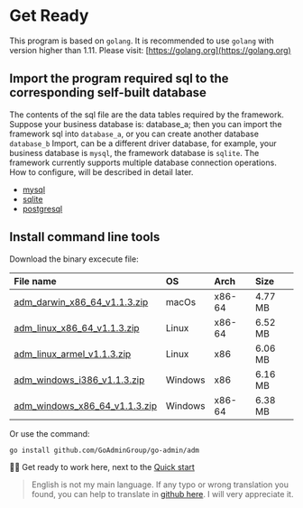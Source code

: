 # Get Ready

This program is based on `golang`. It is recommended to use `golang` with version higher than 1.11. Please visit: [https://golang.org](https://golang.org)

## Import the program required sql to the corresponding self-built database

The contents of the sql file are the data tables required by the framework. Suppose your business database is: database\_a; then you can import the framework sql into `database_a`, or you can create another database `database_b` Import, can be a different driver database, for example, your business database is `mysql`, the framework database is `sqlite`. The framework currently supports multiple database connection operations. How to configure, will be described in detail later.

* [mysql](https://raw.githubusercontent.com/GoAdminGroup/go-admin/master/data/admin.sql)
* [sqlite](https://raw.githubusercontent.com/GoAdminGroup/go-admin/master/data/admin.db)
* [postgresql](https://raw.githubusercontent.com/GoAdminGroup/go-admin/master/data/admin.pgsql)

## Install command line tools

Download the binary excecute file:

| File name | OS | Arch | Size |
| :--- | :--- | :--- | :--- |
| [adm\_darwin\_x86\_64\_v1.1.3.zip](http://file.go-admin.cn/go_admin/cli/v1_1_3/adm_darwin_x86_64_v1.1.3.zip) | macOs | x86-64 | 4.77 MB |
| [adm\_linux\_x86\_64\_v1.1.3.zip](http://file.go-admin.cn/go_admin/cli/v1_1_3/adm_linux_x86_64_v1.1.3.zip) | Linux | x86-64 | 6.52 MB |
| [adm\_linux\_armel\_v1.1.3.zip](http://file.go-admin.cn/go_admin/cli/v1_1_3/adm_linux_armel_v1.1.3.zip) | Linux | x86 | 6.06 MB |
| [adm\_windows\_i386\_v1.1.3.zip](http://file.go-admin.cn/go_admin/cli/v1_1_3/adm_windows_i386_v1.1.3.zip) | Windows | x86 | 6.16 MB |
| [adm\_windows\_x86\_64\_v1.1.3.zip](http://file.go-admin.cn/go_admin/cli/v1_1_3/adm_windows_x86_64_v1.1.3.zip) | Windows | x86-64 | 6.38 MB |

Or use the command:

```text
go install github.com/GoAdminGroup/go-admin/adm
```

🍺🍺 Get ready to work here, next to the [Quick start](https://github.com/GoAdminGroup/docs/tree/6e0fd43bf11c6d16bff2906b1624a11008545dac/en/quick_start/README.md)

> English is not my main language. If any typo or wrong translation you found, you can help to translate in [github here](https://github.com/GoAdminGroup/docs). I will very appreciate it.

